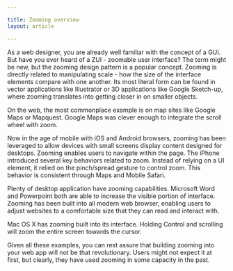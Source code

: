 ```yaml
---

title: Zooming overview
layout: article

---
```


As a web designer, you are already well familiar with the concept of a GUI. But have you ever heard of a ZUI - zoomable user interface? The term might be new, but the zooming design pattern is a popular concept. Zooming is directly related to manipulating scale - how the size of the interface elements compare with one another. Its most literal form can be found in vector applications like Illustrator or 3D applications like Google Sketch-up, where zooming translates into getting closer in on smaller objects.

On the web, the most commonplace example is on map sites like Google Maps or Mapquest.  Google Maps was clever enough to integrate the scroll wheel with zoom.

Now in the age of mobile with iOS and Android browsers, zooming has been leveraged to allow devices with small screens display content designed for desktops.  Zooming enables users to navigate within the page. The iPhone introduced several key behaviors related to zoom. Instead of relying on a UI element, it relied on the pinch/spread gesture to control zoom. This behavior is consistent through Maps and Mobile Safari.

Plenty of desktop application have zooming capabilities. Microsoft Word and Powerpoint both are able to increase the visible portion of interface. Zooming has been built into all modern web browser, enabling users to adjust websites to a comfortable size that they can read and interact with.

Mac OS X has zooming built into its interface. Holding Control and scrolling will zoom the entire screen towards the cursor.

Given all these examples, you can rest assure that building zooming into your web app will not be that revolutionary. Users might not expect it at first, but clearly, they have used zooming in some capacity in the past.